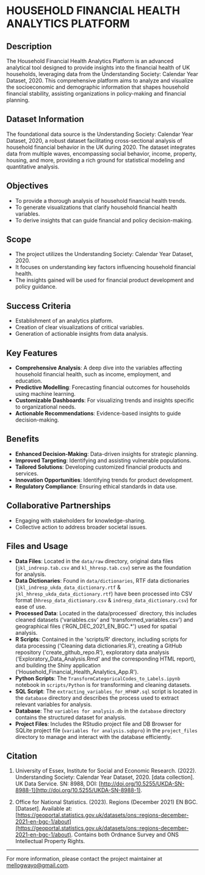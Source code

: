 # HOUSEHOLD FINANCIAL HEALTH ANALYTICS PLATFORM

## Description

The Household Financial Health Analytics Platform is an advanced analytical tool designed to provide insights into the financial health of UK households, leveraging data from the Understanding Society: Calendar Year Dataset, 2020. This comprehensive platform aims to analyze and visualize the socioeconomic and demographic information that shapes household financial stability, assisting organizations in policy-making and financial planning.

## Dataset Information

The foundational data source is the Understanding Society: Calendar Year Dataset, 2020, a robust dataset facilitating cross-sectional analysis of household financial behavior in the UK during 2020. The dataset integrates data from multiple waves, encompassing social behavior, income, property, housing, and more, providing a rich ground for statistical modeling and quantitative analysis.

## Objectives

- To provide a thorough analysis of household financial health trends.
- To generate visualizations that clarify household financial health variables.
- To derive insights that can guide financial and policy decision-making.

## Scope

- The project utilizes the Understanding Society: Calendar Year Dataset, 2020.
- It focuses on understanding key factors influencing household financial health.
- The insights gained will be used for financial product development and policy guidance.

## Success Criteria

- Establishment of an analytics platform.
- Creation of clear visualizations of critical variables.
- Generation of actionable insights from data analysis.

## Key Features

- **Comprehensive Analysis**: A deep dive into the variables affecting household financial health, such as income, employment, and education.
- **Predictive Modelling**: Forecasting financial outcomes for households using machine learning.
- **Customizable Dashboards**: For visualizing trends and insights specific to organizational needs.
- **Actionable Recommendations**: Evidence-based insights to guide decision-making.

## Benefits

- **Enhanced Decision-Making**: Data-driven insights for strategic planning.
- **Improved Targeting**: Identifying and assisting vulnerable populations.
- **Tailored Solutions**: Developing customized financial products and services.
- **Innovation Opportunities**: Identifying trends for product development.
- **Regulatory Compliance**: Ensuring ethical standards in data use.

## Collaborative Partnerships

- Engaging with stakeholders for knowledge-sharing.
- Collective action to address broader societal issues.

## Files and Usage

- **Data Files**: Located in the `data/raw` directory, original data files (`jkl_indresp.tab.csv` and `kl_hhresp.tab.csv`) serve as the foundation for analysis.
- **Data Dictionaries**: Found in `data/dictionaries`, RTF data dictionaries (`jkl_indresp_ukda_data_dictionary.rtf` & `jkl_hhresp_ukda_data_dictionary.rtf`) have been processed into CSV format (`hhresp_data_dictionary.csv` & `indresp_data_dictionary.csv`) for ease of use.
- **Processed Data**: Located in the data/processed` directory, this includes cleaned datasets ('variables.csv' and 'transformed_variables.csv') and geographical files ('RGN_DEC_2021_EN_BGC.*') used for spatial analysis.
- **R Scripts**: Contained in the 'scripts/R' directory, including scripts for data processing ('Cleaning data dictionaries.R'), creating a GitHub repository ('create_github_repo.R'), exploratory data analysis ('Exploratory_Data_Analysis.Rmd' and the corresponding HTML report), and building the Shiny application ('Household_Financial_Health_Analytics_App.R').
- **Python Scripts**: The `TransformCategoricalCodes_to_Labels.ipynb` notebook in `scripts/Python` is for transforming and cleaning datasets.
- **SQL Script**: The `extracting_variables_for_HFHAP.sql` script is located in the `database` directory and describes the process used to extract relevant variables for analysis.
- **Database**: The `variables for analysis.db` in the `database` directory contains the structured dataset for analysis.
- **Project Files**: Includes the RStudio project file and DB Browser for SQLite project file (`variables for analysis.sqbpro`) in the `project_files` directory to manage and interact with the database efficiently.

## Citation

1. University of Essex, Institute for Social and Economic Research. (2022). Understanding Society: Calendar Year Dataset, 2020. [data collection]. UK Data Service. SN: 8988, DOI: [http://doi.org/10.5255/UKDA-SN-8988-1](http://doi.org/10.5255/UKDA-SN-8988-1).

2. Office for National Statistics. (2023). Regions (December 2021) EN BGC. [Dataset]. Available at: [https://geoportal.statistics.gov.uk/datasets/ons::regions-december-2021-en-bgc-1/about](https://geoportal.statistics.gov.uk/datasets/ons::regions-december-2021-en-bgc-1/about). Contains both Ordnance Survey and ONS Intellectual Property Rights.

---

For more information, please contact the project maintainer at mellogwayo@gmail.com.
